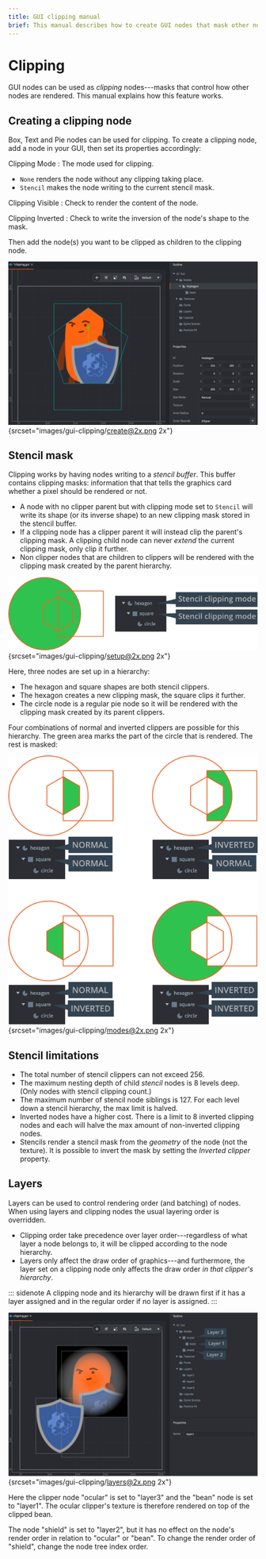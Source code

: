 ```yaml
---
title: GUI clipping manual
brief: This manual describes how to create GUI nodes that mask other nodes through stencil clipping.
---
```


# Clipping

GUI nodes can be used as *clipping* nodes---masks that control how other nodes are rendered. This manual explains how this feature works.

## Creating a clipping node

Box, Text and Pie nodes can be used for clipping. To create a clipping node, add a node in your GUI, then set its properties accordingly:

Clipping Mode
: The mode used for clipping.
  - `None` renders the node without any clipping taking place.
  - `Stencil` makes the node writing to the current stencil mask.

Clipping Visible
: Check to render the content of the node.

Clipping Inverted
: Check to write the inversion of the node's shape to the mask.

Then add the node(s) you want to be clipped as children to the clipping node.

![Create clipping](images/gui-clipping/create.png){srcset="images/gui-clipping/create@2x.png 2x"}

## Stencil mask

Clipping works by having nodes writing to a *stencil buffer*. This buffer contains clipping masks: information that that tells the graphics card whether a pixel should be rendered or not.

- A node with no clipper parent but with clipping mode set to `Stencil` will write its shape (or its inverse shape) to an new clipping mask stored in the stencil buffer.
- If a clipping node has a clipper parent it will instead clip the parent's clipping mask. A clipping child node can never _extend_ the current clipping mask, only clip it further.
- Non clipper nodes that are children to clippers will be rendered with the clipping mask created by the parent hierarchy.

![Clipping hierarchy](images/gui-clipping/setup.png){srcset="images/gui-clipping/setup@2x.png 2x"}

Here, three nodes are set up in a hierarchy:

- The hexagon and square shapes are both stencil clippers.
- The hexagon creates a new clipping mask, the square clips it further.
- The circle node is a regular pie node so it will be rendered with the clipping mask created by its parent clippers.

Four combinations of normal and inverted clippers are possible for this hierarchy. The green area marks the part of the circle that is rendered. The rest is masked:

![Stencil masks](images/gui-clipping/modes.png){srcset="images/gui-clipping/modes@2x.png 2x"}

## Stencil limitations

- The total number of stencil clippers can not exceed 256.
- The maximum nesting depth of child _stencil_ nodes is 8 levels deep. (Only nodes with stencil clipping count.)
- The maximum number of stencil node siblings is 127. For each level down a stencil hierarchy, the max limit is halved.
- Inverted nodes have a higher cost. There is a limit to 8 inverted clipping nodes and each will halve the max amount of non-inverted clipping nodes.
- Stencils render a stencil mask from the _geometry_ of the node (not the texture). It is possible to invert the mask by setting the *Inverted clipper* property.


## Layers

Layers can be used to control rendering order (and batching) of nodes. When using layers and clipping nodes the usual layering order is overridden.

- Clipping order take precedence over layer order---regardless of what layer a node belongs to, it will be clipped according to the node hierarchy.
- Layers only affect the draw order of graphics---and furthermore, the layer set on a clipping node only affects the draw order _in that clipper's hierarchy_.

::: sidenote
A clipping node and its hierarchy will be drawn first if it has a layer assigned and in the regular order if no layer is assigned.
:::

![Layers and clipping](images/gui-clipping/layers.png){srcset="images/gui-clipping/layers@2x.png 2x"}

Here the clipper node "ocular" is set to "layer3" and the "bean" node is set to "layer1". The ocular clipper's texture is therefore rendered on top of the clipped bean.

The node "shield" is set to "layer2", but it has no effect on the node's render order in relation to "ocular" or "bean". To change the render order of "shield", change the node tree index order.
